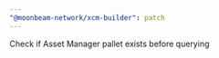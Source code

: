 ```yaml
---
"@moonbeam-network/xcm-builder": patch
---
```


Check if Asset Manager pallet exists before querying
